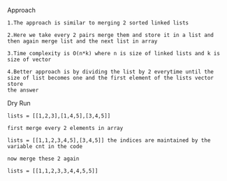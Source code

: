 Approach

    1.The approach is similar to merging 2 sorted linked lists

    2.Here we take every 2 pairs merge them and store it in a list and then again merge list and the next list in array 

    3.Time complexity is O(n*k) where n is size of linked lists and k is size of vector

    4.Better approach is by dividing the list by 2 everytime until the size of list becomes one and the first element of the lists vector store 
    the answer


Dry Run

    lists = [[1,2,3],[1,4,5],[3,4,5]]

    first merge every 2 elements in array

    lists = [[1,1,2,3,4,5],[3,4,5]] the indices are maintained by the variable cnt in the code

    now merge these 2 again

    lists = [[1,1,2,3,3,4,4,5,5]]

